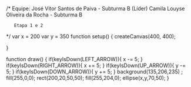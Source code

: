 /* 
    Equipe: 
        José Vitor Santos de Paiva - Subturma B (Líder) 
        Camila Louyse Oliveira da Rocha - Subturma B 
       
       Etapa 1 e 2
*/
var x = 200
var y = 350
function setup() {
  createCanvas(400, 400);
  
}

function draw() {
  if(keyIsDown(LEFT_ARROW)){
    x -= 5;
    }
  if(keyIsDown(RIGHT_ARROW)){
    x += 5;
    }
  if(keyIsDown(UP_ARROW)){
    y -= 5;
    }
  if(keyIsDown(DOWN_ARROW)){
    y += 5;
    }
  background(135,206,235)
;
  fill(255,0,0);
  rect(200,20,50,50);
  fill(255,204,0);
  ellipse(x,y,70,50);
}

